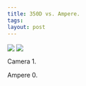 ```yaml
---
title: 350D vs. Ampere.
tags: 
layout: post
---
```

<img src="http://photos.fuzzymonk.com/cats/image/595/IMG_1792-AmpereSleepingLighter.jpg" align="center" class="picture">



<img src="http://photos.fuzzymonk.com/cats/image/595/IMG_1800-AmpereChillinLight_001.jpg" align="center" class="picture">



Camera 1.

Ampere 0.


